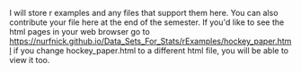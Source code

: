 I will store r examples and any files that support them here.  You can also contribute your file here at the end of the semester.  If you'd like to see the html pages in your web browser go to https://nurfnick.github.io/Data_Sets_For_Stats/rExamples/hockey_paper.html if you change hockey_paper.html to a different html file, you will be able to view it too.
